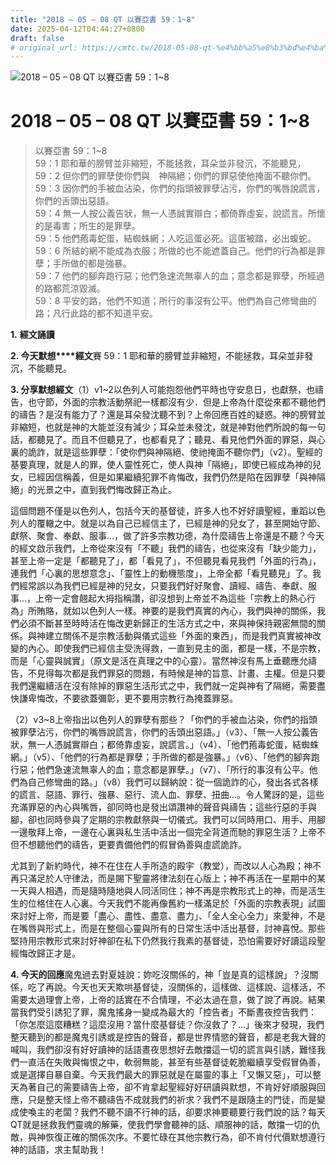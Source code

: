 ```yaml
---
title: "2018 – 05 – 08 QT 以賽亞書 59：1~8"
date: 2025-04-12T04:44:27+0800
draft: false
# original_url: https://cmtc.tw/2018-05-08-qt-%e4%bb%a5%e8%b3%bd%e4%ba%9e%e6%9b%b8-59%ef%bc%9a18
---
```


![2018 – 05 – 08 QT 以賽亞書 59：1\~8](/images/qt.jpg   "2018 – 05 – 08 QT 以賽亞書 59：1\~8")

# 2018 – 05 – 08 QT 以賽亞書 59：1\~8

> 以賽亞書 59：1\~8  
> 59：1 耶和華的膀臂並非縮短，不能拯救，耳朵並非發沉，不能聽見，  
> 59：2 但你們的罪孽使你們與　神隔絕；你們的罪惡使他掩面不聽你們。  
> 59：3 因你們的手被血沾染，你們的指頭被罪孽沾污，你們的嘴唇說謊言，你們的舌頭出惡語。  
> 59：4 無一人按公義告狀，無一人憑誠實辯白；都倚靠虛妄，說謊言。所懷的是毒害；所生的是罪孽。  
> 59：5 他們菢毒蛇蛋，結蜘蛛網；人吃這蛋必死。這蛋被踏，必出蝮蛇。  
> 59：6 所結的網不能成為衣服；所做的也不能遮蓋自己。他們的行為都是罪孽；手所做的都是強暴。  
> 59：7 他們的腳奔跑行惡；他們急速流無辜人的血；意念都是罪孽，所經過的路都荒涼毀滅。  
> 59：8 平安的路，他們不知道；所行的事沒有公平。他們為自己修彎曲的路；凡行此路的都不知道平安。

**1.** **經文誦讀**

**2. 今天默想****經文**賽 59：1 耶和華的膀臂並非縮短，不能拯救，耳朵並非發沉，不能聽見。

**3. 分享默想經文**（1）v1\~2以色列人可能抱怨他們平時也守安息日，也獻祭，也禱告，也守節，外面的宗教活動祭祀一樣都沒有少．但是上帝為什麼從來都不聽他們的禱告？是沒有能力了？還是耳朵發沈聽不到？上帝回應百姓的疑惑。神的膀臂並非縮短，也就是神的大能並沒有減少；耳朵並未發沈，就是神對他們所說的每一句話，都聽見了。而且不但聽見了，也都看見了；聽見、看見他們外面的罪惡，與心裏的詭詐，就是這些罪孽：「使你們與神隔絕、使祂掩面不聽你們」（v2）。聖經的基要真理，就是人的罪，使人靈性死亡，使人與神「隔絕」，即使已經成為神的兒女，已經因信稱義，但是如果繼續犯罪不肯悔改，我們仍然是陷在因罪孽「與神隔絕」的光景之中，直到我們悔改歸正為止。

這個問題不僅是以色列人，包括今天的基督徒，許多人也不好好讀聖經，重蹈以色列人的覆轍之中。就是以為自己已經信主了，已經是神的兒女了，甚至開始守節、獻祭、聚會、奉獻、服事…，做了許多宗教功德，為什麼禱告上帝還是不聽？今天的經文啟示我們，上帝從來沒有「不聽」我們的禱告，也從來沒有「缺少能力」，甚至上帝一定是「都聽見了」，都「看見了」，不但聽見看見我們「外面的行為」，連我們「心裏的思想意念」、「靈性上的動機態度」，上帝全都「看見聽見」了。我們經常誤以為我們已經是神的兒女，只要我們好好聚會、讀經、禱告、奉獻、服事…，上帝一定會翹起大拇指稱讚，卻沒想到上帝並不為這些「宗教上的熱心行為」所賄賂，就如以色列人一樣。神要的是我們真實的內心，我們與神的關係，我們必須不斷甚至時時活在悔改更新歸正的生活方式之中，來與神保持親密無間的關係。與神建立關係不是宗教活動與儀式這些「外面的東西」，而是我們真實被神改變的內心。即使我們已經信主受洗得救，一直到見主的面，都是一樣，不是宗教，而是「心靈與誠實」（原文是活在真理之中的心靈）。當然神沒有馬上垂聽應允禱告，不見得每次都是我們罪惡的問題，有時候是神的旨意、計畫、主權。但是只要我們還繼續活在沒有除掉的罪惡生活形式之中，我們就一定與神有了隔絕，需要盡快謙卑悔改，不要欲蓋彌彰，更不要用宗教行為掩蓋罪惡。

（2）v3\~8上帝指出以色列人的罪孽有那些？「你們的手被血沾染，你們的指頭被罪孽沾污，你們的嘴唇說謊言，你們的舌頭出惡語。」（v3）、「無一人按公義告狀，無一人憑誠實辯白；都倚靠虛妄，說謊言。」（v4）、「他們菢毒蛇蛋，結蜘蛛網。」（v5）、「他們的行為都是罪孽；手所做的都是強暴。」（v6）、「他們的腳奔跑行惡；他們急速流無辜人的血；意念都是罪孽。」（v7）、「所行的事沒有公平。他們為自己修彎曲的路。」（v8）我們可以歸納說：從一個詭詐的心，發出各式各樣的謊言、惡語、罪行、強暴、惡行、流人血、罪孽、扭曲…。令人驚訝的是，這些充滿罪惡的內心與嘴唇，卻同時也是發出頌讚神的聲音與禱告；這些行惡的手與腳，卻也同時參與了定期的宗教獻祭與一切儀式。我們可以同時用口、用手、用腳一邊敬拜上帝，一邊在心裏與私生活中活出一個完全背道而馳的罪惡生活？上帝不但不想聽他們的禱告，更要責備他們的假冒偽善與虛謊詭詐。

尤其到了新約時代，神不在住在人手所造的殿宇（教堂），而改以人心為殿；神不再只滿足於人守律法，而是賜下聖靈將律法刻在心版上；神不再活在一星期中的某一天與人相遇，而是隨時隨地與人同活同住；神不再是宗教形式上的神，而是活生生的位格住在人心裏。今天我們不能再像舊約一樣滿足於「外面的宗教表現」試圖來討好上帝，而是要「盡心、盡性、盡意、盡力」、「全人全心全力」來愛神，不是在嘴唇與形式上，而是在整個心靈與所有的日常生活中活出基督，討神喜悅。那些堅持用宗教形式來討好神卻在私下仍然我行我素的基督徒，恐怕需要好好讀這段聖經悔改歸正才是。

**4. 今天的回應**魔鬼過去對夏娃說：妳吃沒關係的，神「豈是真的這樣說」？沒關係，吃了再說。今天也天天欺哄基督徒，沒關係的，這樣做、這樣說、這樣活，不需要太過理會上帝，上帝的話實在不合情理，不必太過在意，做了說了再說。結果當我們受引誘犯了罪，魔鬼搖身一變成為最大的「控告者」不斷晝夜控告我們：「你怎麼這麼糟糕？這麼沒用？當什麼基督徒？你沒救了？…」後來才發現，我們整天聽到的都是魔鬼引誘或是控告的聲音，都是世界情慾的聲音，都是老我大聲的喊叫，我們卻沒有好好讀神的話語晝夜思想好去敵擋這一切的謊言與引誘，難怪我們一直活在失敗與悔恨之中，軟弱無能，甚至有些基督徒乾脆繼續享受假冒偽善，或是選擇自暴自棄。今天我們最大的罪惡就是在屬靈的事上「又懶又惡」，可以整天為著自己的需要禱告上帝，卻不肯拿起聖經好好研讀與默想，不肯好好順服與回應，只是整天怪上帝不聽禱告不成就我們的祈求？我們不是跟隨主的門徒，而是變成使喚主的老闆？我們不聽不讀不行神的話，卻要求神要聽要行我們說的話？每天QT就是拯救我們靈魂的解藥，使我們學會聽神的話、順服神的話，敵擋一切的仇敵，與神恢復正確的關係次序。不要忙碌在其他宗教行為，卻不肯付代價默想遵行神的話語，求主幫助我！